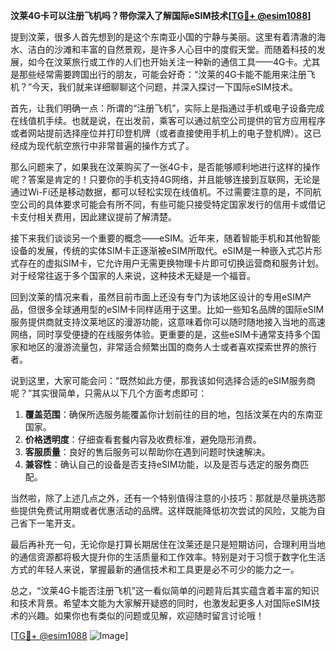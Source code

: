 **汶莱4G卡可以注册飞机吗？带你深入了解国际eSIM技术[[TG💪+ @esim1088](https://t.me/s/esim1088)]**

提到汶莱，很多人首先想到的是这个东南亚小国的宁静与美丽。这里有着清澈的海水、洁白的沙滩和丰富的自然景观，是许多人心目中的度假天堂。而随着科技的发展，如今在汶莱旅行或工作的人们也开始关注一种新的通信工具——4G卡。尤其是那些经常需要跨国出行的朋友，可能会好奇：“汶莱的4G卡能不能用来注册飞机？”今天，我们就来详细聊聊这个问题，并深入探讨一下国际eSIM技术。

首先，让我们明确一点：所谓的“注册飞机”，实际上是指通过手机或电子设备完成在线值机手续。也就是说，在出发前，乘客可以通过航空公司提供的官方应用程序或者网站提前选择座位并打印登机牌（或者直接使用手机上的电子登机牌）。这已经成为现代航空旅行中非常普遍的操作方式了。

那么问题来了，如果我在汶莱购买了一张4G卡，是否能够顺利地进行这样的操作呢？答案是肯定的！只要你的手机支持4G网络，并且能够连接到互联网，无论是通过Wi-Fi还是移动数据，都可以轻松实现在线值机。不过需要注意的是，不同航空公司的具体要求可能会有所不同，有些可能只接受特定国家发行的信用卡或借记卡支付相关费用，因此建议提前了解清楚。

接下来我们谈谈另一个重要的概念——eSIM。近年来，随着智能手机和其他智能设备的发展，传统的实体SIM卡正逐渐被eSIM所取代。eSIM是一种嵌入式芯片形式存在的虚拟SIM卡，它允许用户无需更换物理卡片即可切换运营商和服务计划。对于经常往返于多个国家的人来说，这种技术无疑是一个福音。

回到汶莱的情况来看，虽然目前市面上还没有专门为该地区设计的专用eSIM产品，但很多全球通用型的eSIM卡同样适用于这里。比如一些知名品牌的国际eSIM服务提供商就支持汶莱地区的漫游功能，这意味着你可以随时随地接入当地的高速网络，同时享受便捷的在线服务体验。更重要的是，这些eSIM卡通常支持多个国家和地区的漫游流量包，非常适合频繁出国的商务人士或者喜欢探索世界的旅行者。

说到这里，大家可能会问：“既然如此方便，那我该如何选择合适的eSIM服务商呢？”其实很简单，只需从以下几个方面考虑即可：

1. **覆盖范围**：确保所选服务能覆盖你计划前往的目的地，包括汶莱在内的东南亚国家。
2. **价格透明度**：仔细查看套餐内容及收费标准，避免隐形消费。
3. **客服质量**：良好的售后服务可以帮助你在遇到问题时快速解决。
4. **兼容性**：确认自己的设备是否支持eSIM功能，以及是否与选定的服务商匹配。

当然啦，除了上述几点之外，还有一个特别值得注意的小技巧：那就是尽量挑选那些提供免费试用期或者优惠活动的品牌。这样既能降低初次尝试的风险，又能为自己省下一笔开支。

最后再补充一句，无论你是打算长期居住在汶莱还是只是短期访问，合理利用当地的通信资源都将极大提升你的生活质量和工作效率。特别是对于习惯于数字化生活方式的年轻人来说，掌握最新的通信技术和工具更是必不可少的能力之一。

总之，“汶莱4G卡能否注册飞机”这一看似简单的问题背后其实蕴含着丰富的知识和技术背景。希望本文能为大家解开疑惑的同时，也激发起更多人对国际eSIM技术的兴趣。如果你也有类似的问题或见解，欢迎随时留言讨论哦！

[[TG💪+ @esim1088](https://t.me/s/esim1088) ![Image](https://i.postimg.cc/4NQfJmqS/Snipaste-2025-05-13-00-14-12.png)]